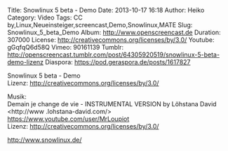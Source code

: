 Title: Snowlinux 5 beta - Demo
Date: 2013-10-17 16:18
Author: Heiko
Category: Video
Tags: CC by,Linux,Neueinsteiger,screencast,Demo,Snowlinux,MATE
Slug: Snowlinux_5_beta_Demo
Album: http://www.openscreencast.de
Duration: 307000
License: http://creativecommons.org/licenses/by/3.0/
Youtube: gGqfqQ6d58Q
Vimeo: 90161139
Tumblr: http://openscreencast.tumblr.com/post/64305920519/snowlinux-5-beta-demo-lizenz
Diaspora: https://pod.geraspora.de/posts/1617827

Snowlinux 5 beta - Demo  
Lizenz: <http://creativecommons.org/licenses/by/3.0/>  
  
Musik:  
Demain je change de vie - INSTRUMENTAL VERSION by Löhstana David <http://www
.lohstana-david.com/>  
<https://www.youtube.com/user/MrLoupiot>  
Lizenz: <http://creativecommons.org/licenses/by/3.0/>  
  
<http://www.snowlinux.de/>

